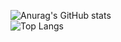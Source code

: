 ![Anurag's GitHub stats](https://github-readme-stats-maxsofar.vercel.app/api?username=maxsofar&count_private=true)<br />
![Top Langs](https://github-readme-stats-maxsofar.vercel.app/api/top-langs/?username=maxsofar&langs_count=6&custom_title=Language%20Stats)

<!---
maxsofar/maxsofar is a ✨ special ✨ repository because its `README.md` (this file) appears on your GitHub profile.
You can click the Preview link to take a look at your changes.
--->
